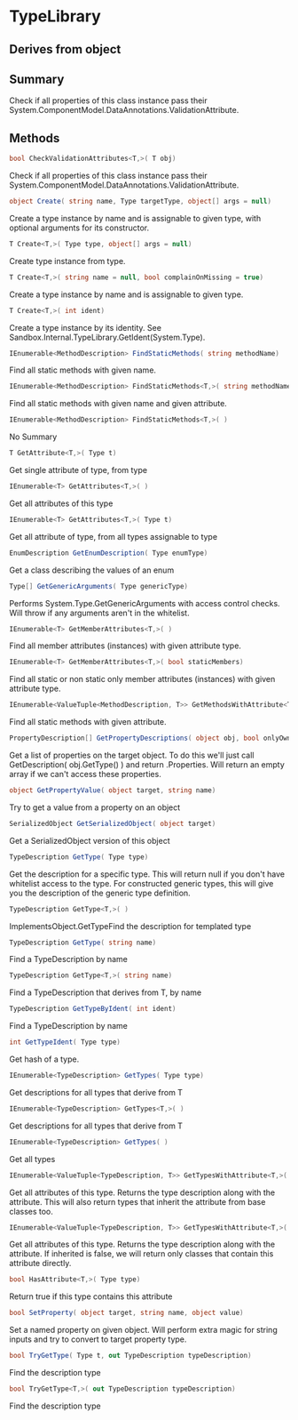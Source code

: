 # TypeLibrary

## Derives from object

## Summary

Check if all properties of this class instance pass their System.ComponentModel.DataAnnotations.ValidationAttribute.
## Methods

```c#
bool CheckValidationAttributes<T,>( T obj) 
```
Check if all properties of this class instance pass their System.ComponentModel.DataAnnotations.ValidationAttribute.
```c#
object Create( string name, Type targetType, object[] args = null) 
```
Create a type instance by name and is assignable to given type, with optional arguments for its constructor.
```c#
T Create<T,>( Type type, object[] args = null) 
```
Create type instance from type.
```c#
T Create<T,>( string name = null, bool complainOnMissing = true) 
```
Create a type instance by name and is assignable to given type.
```c#
T Create<T,>( int ident) 
```
Create a type instance by its identity. See Sandbox.Internal.TypeLibrary.GetIdent(System.Type).
```c#
IEnumerable<MethodDescription> FindStaticMethods( string methodName) 
```
Find all static methods with given name.
```c#
IEnumerable<MethodDescription> FindStaticMethods<T,>( string methodName) 
```
Find all static methods with given name and given attribute.
```c#
IEnumerable<MethodDescription> FindStaticMethods<T,>( ) 
```
No Summary
```c#
T GetAttribute<T,>( Type t) 
```
Get single attribute of type, from type
```c#
IEnumerable<T> GetAttributes<T,>( ) 
```
Get all attributes of this type
```c#
IEnumerable<T> GetAttributes<T,>( Type t) 
```
Get all attribute of type, from all types assignable to type
```c#
EnumDescription GetEnumDescription( Type enumType) 
```
Get a class describing the values of an enum
```c#
Type[] GetGenericArguments( Type genericType) 
```
Performs System.Type.GetGenericArguments with access control checks.
Will throw if any arguments aren't in the whitelist.
```c#
IEnumerable<T> GetMemberAttributes<T,>( ) 
```
Find all member attributes (instances) with given attribute type.
```c#
IEnumerable<T> GetMemberAttributes<T,>( bool staticMembers) 
```
Find all static or non static only member attributes (instances) with given attribute type.
```c#
IEnumerable<ValueTuple<MethodDescription, T>> GetMethodsWithAttribute<T,>( ) 
```
Find all static methods with given attribute.
```c#
PropertyDescription[] GetPropertyDescriptions( object obj, bool onlyOwn = false) 
```
Get a list of properties on the target object. To do this we'll just call GetDescription( obj.GetType() ) and return .Properties.
Will return an empty array if we can't access these properties.
```c#
object GetPropertyValue( object target, string name) 
```
Try to get a value from a property on an object
```c#
SerializedObject GetSerializedObject( object target) 
```
Get a SerializedObject version of this object
```c#
TypeDescription GetType( Type type) 
```
Get the description for a specific type. This will return null if you don't have whitelist access to the type.
For constructed generic types, this will give you the description of the generic type definition.
```c#
TypeDescription GetType<T,>( ) 
```
ImplementsObject.GetTypeFind the description for templated type
```c#
TypeDescription GetType( string name) 
```
Find a TypeDescription by name
```c#
TypeDescription GetType<T,>( string name) 
```
Find a TypeDescription that derives from T, by name
```c#
TypeDescription GetTypeByIdent( int ident) 
```
Find a TypeDescription by name
```c#
int GetTypeIdent( Type type) 
```
Get hash of a type.
```c#
IEnumerable<TypeDescription> GetTypes( Type type) 
```
Get descriptions for all types that derive from T
```c#
IEnumerable<TypeDescription> GetTypes<T,>( ) 
```
Get descriptions for all types that derive from T
```c#
IEnumerable<TypeDescription> GetTypes( ) 
```
Get all types
```c#
IEnumerable<ValueTuple<TypeDescription, T>> GetTypesWithAttribute<T,>( ) 
```
Get all attributes of this type. Returns the type description along with the attribute. This will
also return types that inherit the attribute from base classes too.
```c#
IEnumerable<ValueTuple<TypeDescription, T>> GetTypesWithAttribute<T,>( bool inherited) 
```
Get all attributes of this type. Returns the type description along with the attribute.
If inherited is false, we will return only classes that contain this attribute directly.
```c#
bool HasAttribute<T,>( Type type) 
```
Return true if this type contains this attribute
```c#
bool SetProperty( object target, string name, object value) 
```
Set a named property on given object.
Will perform extra magic for string inputs and try to convert to target property type.
```c#
bool TryGetType( Type t, out TypeDescription typeDescription) 
```
Find the description type
```c#
bool TryGetType<T,>( out TypeDescription typeDescription) 
```
Find the description type
